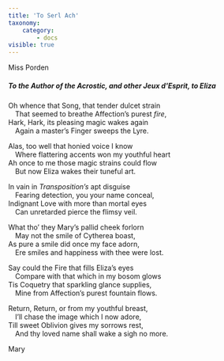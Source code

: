```yaml
---
title: 'To Serl Ach'
taxonomy:
    category:
        - docs
visible: true
---
```


<div class="author">Miss Porden</div>

##### To the Author of the Acrostic, and other Jeux d'Esprit, to Eliza

Oh whence that Song, that tender dulcet strain  
&emsp;That seemed to breathe Affection’s purest *fire*,  
Hark, Hark, its pleasing magic wakes again  
&emsp;Again a master’s Finger sweeps the Lyre.  

Alas, too well that honied voice I know  
&emsp;Where flattering accents won my youthful heart  
Ah once to me those magic strains could flow  
&emsp;But now Eliza wakes their tuneful art.  

In vain in *Transposition’s* apt disguise  
&emsp;Fearing detection, you your name conceal,  
Indignant Love with more than mortal eyes  
&emsp;Can unretarded pierce the flimsy veil.  
 
What tho’ they Mary’s pallid cheek forlorn  
&emsp;May not the smile of Cytherea boast,  
As pure a smile did once my face adorn,  
&emsp;Ere smiles and happiness with thee were lost.  

Say could the Fire that fills Eliza’s eyes  
&emsp;Compare with that which in my bosom glows  
Tis Coquetry that sparkling glance supplies,  
&emsp;Mine from Affection’s purest fountain flows.  
 
Return, Return, or from my youthful breast,  
&emsp;I’ll chase the image which I now adore,  
Till sweet Oblivion gives my sorrows rest,  
&emsp;And thy loved name shall wake a sigh no more.  
 
Mary
